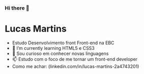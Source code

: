 ### Hi there 👋

# Lucas   Martins   


-  Estudo Desenvolvimento front Front-end na EBC
- 🌱 I’m currently learning  HTML5 e CSS3
- 🤔 Sou curioso em conhecer novas linguagens
- 📫  Estudo com o foco de me tornar um front-end developer
- Como me achar:  (linkedin.com/in/lucas-martins-2a4743201)

